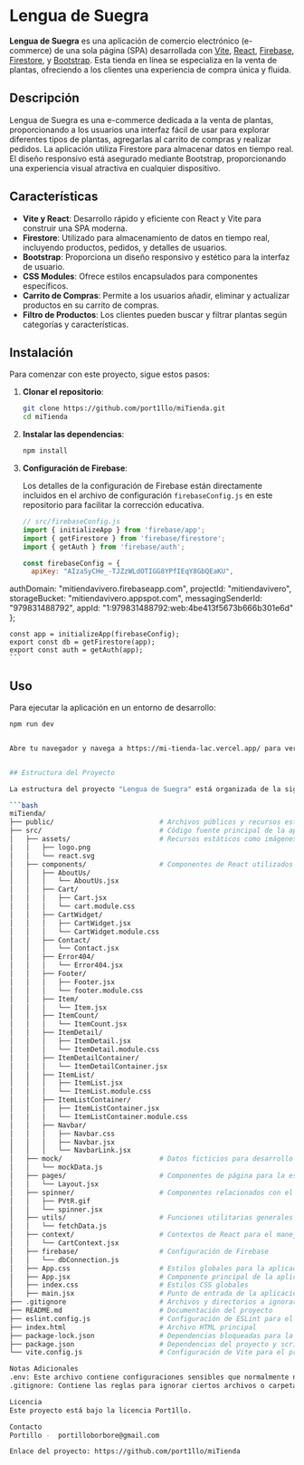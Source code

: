 # Lengua de Suegra

**Lengua de Suegra** es una aplicación de comercio electrónico (e-commerce) de una sola página (SPA) desarrollada con [Vite](https://vitejs.dev/), [React](https://reactjs.org/), [Firebase](https://firebase.google.com/), [Firestore](https://firebase.google.com/docs/firestore), y [Bootstrap](https://getbootstrap.com/). Esta tienda en línea se especializa en la venta de plantas, ofreciendo a los clientes una experiencia de compra única y fluida.

## Descripción

Lengua de Suegra es una e-commerce dedicada a la venta de plantas, proporcionando a los usuarios una interfaz fácil de usar para explorar diferentes tipos de plantas, agregarlas al carrito de compras y realizar pedidos. La aplicación utiliza Firestore para almacenar datos en tiempo real. El diseño responsivo está asegurado mediante Bootstrap, proporcionando una experiencia visual atractiva en cualquier dispositivo.

## Características

- **Vite y React**: Desarrollo rápido y eficiente con React y Vite para construir una SPA moderna.
- **Firestore**: Utilizado para almacenamiento de datos en tiempo real, incluyendo productos, pedidos, y detalles de usuarios.
- **Bootstrap**: Proporciona un diseño responsivo y estético para la interfaz de usuario.
- **CSS Modules**: Ofrece estilos encapsulados para componentes específicos.
- **Carrito de Compras**: Permite a los usuarios añadir, eliminar y actualizar productos en su carrito de compras.
- **Filtro de Productos**: Los clientes pueden buscar y filtrar plantas según categorías y características.

## Instalación

Para comenzar con este proyecto, sigue estos pasos:

1. **Clonar el repositorio**:

    ```bash
    git clone https://github.com/port1llo/miTienda.git
    cd miTienda
    ```

2. **Instalar las dependencias**:

    ```bash
    npm install
    ```

3. **Configuración de Firebase**:

    Los detalles de la configuración de Firebase están directamente incluidos en el archivo de configuración `firebaseConfig.js` en este repositorio para facilitar la corrección educativa.

    ```javascript
    // src/firebaseConfig.js
    import { initializeApp } from 'firebase/app';
    import { getFirestore } from 'firebase/firestore';
    import { getAuth } from 'firebase/auth';

    const firebaseConfig = {
      apiKey: "AIzaSyCHe_-TJZzWLdOTIGG8YPfIEqY8GbQEaKU",
  authDomain: "mitiendavivero.firebaseapp.com",
  projectId: "mitiendavivero",
  storageBucket: "mitiendavivero.appspot.com",
  messagingSenderId: "979831488792",
  appId: "1:979831488792:web:4be413f5673b666b301e6d"
    };

    const app = initializeApp(firebaseConfig);
    export const db = getFirestore(app);
    export const auth = getAuth(app);
    ```

## Uso

Para ejecutar la aplicación en un entorno de desarrollo:

```bash
npm run dev


Abre tu navegador y navega a https://mi-tienda-lac.vercel.app/ para ver la aplicación en acción 


## Estructura del Proyecto

La estructura del proyecto "Lengua de Suegra" está organizada de la siguiente manera:

```bash
miTienda/
├── public/                          # Archivos públicos y recursos estáticos generales
├── src/                             # Código fuente principal de la aplicación
│   ├── assets/                      # Recursos estáticos como imágenes y SVGs
│   │   ├── logo.png
│   │   └── react.svg
│   ├── components/                  # Componentes de React utilizados en la aplicación
│   │   ├── AboutUs/
│   │   │   └── AboutUs.jsx
│   │   ├── Cart/
│   │   │   ├── Cart.jsx
│   │   │   └── cart.module.css
│   │   ├── CartWidget/
│   │   │   ├── CartWidget.jsx
│   │   │   └── CartWidget.module.css
│   │   ├── Contact/
│   │   │   └── Contact.jsx
│   │   ├── Error404/
│   │   │   └── Error404.jsx
│   │   ├── Footer/
│   │   │   ├── Footer.jsx
│   │   │   └── footer.module.css
│   │   ├── Item/
│   │   │   └── Item.jsx
│   │   ├── ItemCount/
│   │   │   └── ItemCount.jsx
│   │   ├── ItemDetail/
│   │   │   ├── ItemDetail.jsx
│   │   │   └── ItemDetail.module.css
│   │   ├── ItemDetailContainer/
│   │   │   └── ItemDetailContainer.jsx
│   │   ├── ItemList/
│   │   │   ├── ItemList.jsx
│   │   │   └── ItemList.module.css
│   │   ├── ItemListContainer/
│   │   │   ├── ItemListContainer.jsx
│   │   │   └── ItemListContainer.module.css
│   │   ├── Navbar/
│   │   │   ├── Navbar.css
│   │   │   ├── Navbar.jsx
│   │   │   └── NavbarLink.jsx
│   ├── mock/                        # Datos ficticios para desarrollo y pruebas
│   │   └── mockData.js
│   ├── pages/                       # Componentes de página para la estructura general
│   │   └── Layout.jsx
│   ├── spinner/                     # Componentes relacionados con el spinner de carga
│   │   ├── PVtR.gif
│   │   └── spinner.jsx
│   ├── utils/                       # Funciones utilitarias generales
│   │   └── fetchData.js
│   ├── context/                     # Contextos de React para el manejo del estado global
│   │   └── CartContext.jsx
│   ├── firebase/                    # Configuración de Firebase
│   │   └── dbConnection.js
│   ├── App.css                      # Estilos globales para la aplicación
│   ├── App.jsx                      # Componente principal de la aplicación
│   ├── index.css                    # Estilos CSS globales
│   ├── main.jsx                     # Punto de entrada de la aplicación React
├── .gitignore                       # Archivos y directorios a ignorar en Git
├── README.md                        # Documentación del proyecto
├── eslint.config.js                 # Configuración de ESLint para el proyecto
├── index.html                       # Archivo HTML principal
├── package-lock.json                # Dependencias bloqueadas para la versión del proyecto
├── package.json                     # Dependencias del proyecto y scripts de npm
└── vite.config.js                   # Configuración de Vite para el proyecto

Notas Adicionales
.env: Este archivo contiene configuraciones sensibles que normalmente no se deberían subir al repositorio, pero en este caso se incluye por razones educativas.
.gitignore: Contiene las reglas para ignorar ciertos archivos o carpetas al hacer commits, como el archivo .env, carpetas de dependencias (node_modules), archivos de construcción (dist), entre otros.

Licencia
Este proyecto está bajo la licencia Port1llo.

Contacto
Portillo -  portilloborbore@gmail.com

Enlace del proyecto: https://github.com/port1llo/miTienda
